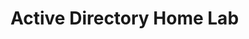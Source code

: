 <h1>Active Directory Home Lab</h1>

<!--
 ```diff
- text in red
+ text in green
! text in orange
# text in gray
@@ text in purple (and bold)@@
```
--!>
